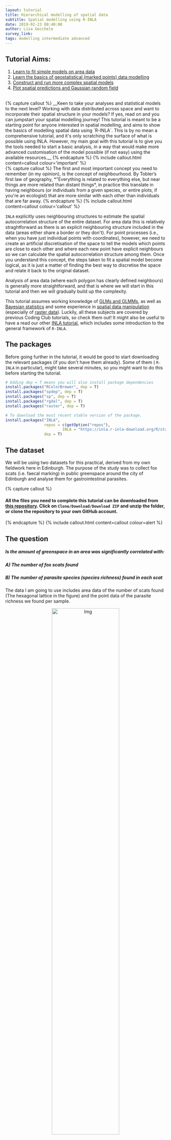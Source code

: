 ```yaml
---
layout: tutorial
title: Hierarchical modelling of spatial data
subtitle: Spatial modelling using R-INLA
date: 2019-02-23 08:40:00
author: Lisa Gecchele
survey_link: 
tags: modelling intermediate advanced
---
```


## Tutorial Aims:

1. [Learn to fit simple models on area data](#lattice)
2. [Learn the basics of geostatistical (marked points) data modelling](#point)
3. [Construct and run more complex spatial models](#increasecomplexity)
4. [Plot spatial predictions and Gaussian random field](#modelpredictions)

<br>
{% capture callout %}
__Keen to take your analyses and statistical models to the next level? Working with data distributed across space and want to incorporate their spatial structure in your models? If yes, read on and you can jumpstart your spatial modelling journey! This tutorial is meant to be a starting point for anyone interested in spatial modelling, and aims to show the basics of modelling spatial data using `R-INLA`. 
This is by no mean a comprehensive tutorial, and it's only scratching the surface of what is possible using INLA. However, my main goal with this tutorial is to give you the tools needed to start a basic analysis, in a way that would make more advanced customisation of the model possible (if not easy) using the available resources.__
{% endcapture %}
{% include callout.html content=callout colour='important' %}
<br>
{% capture callout %}
The first and most important concept you need to remember (in my opinion), is the concept of neighbourhood. By Tobler’s first law of geography, *"Everything is related to everything else, but near things are more related than distant things*, in practice this translate in having neighbours (or individuals from a given species, or entire plots, if you're an ecologist) that are more similar with each other than individuals that are far away.
{% endcapture %}
{% include callout.html content=callout colour='callout' %}


`INLA` explicitly uses neighbouring structures to estimate the spatial autocorrelation structure of the entire dataset. For area data this is relatively straghtforward as there is an explicit neighbouring structure included in the data (areas either share a border or they don't). For point processes (i.e., when you have just individual points with coordinates), however, we need to create an artificial discretisation of the space to tell the models which points are close to each other and where each new point have explicit neighbours so we can calculate the spatial autocorrelation structure among them. Once you understand this concept, the steps taken to fit a spatial model become logical, as it is just a matter of finding the best way to discretise the space and relate it back to the original dataset.

Analysis of area data (where each polygon has clearly defined neighbours) is generally more straightforward, and that is where we will start in this tutorial and then we will gradually build up the complexity.

This tutorial assumes working knowledge of <a href="https://ourcodingclub.github.io/tutorials/mixed-models/" target="_blank">GLMs and GLMMs</a>, as well as <a href="https://ourcodingclub.github.io/tutorials/mcmcglmm/" target="_blank">Bayesian statistics</a> and some experience in <a href="https://ourcodingclub.github.io/tutorials/maps/" target="_blank">spatial data manipulation</a> (especially of  <a href="https://ourcodingclub.github.io/tutorials/spatial/" target="_blank">raster data</a>). Luckily, all these subjects are covered by previous Coding Club tutorials, so check them out! It might also be useful to have a read our other <a href="https://ourcodingclub.github.io/tutorials/inla/" target="_blank">INLA tutorial</a>, which includes some introduction to the general framework of `R-INLA`.

## The packages

Before going further in the tutorial, it would be good to start downloading the relevant packages (if you don't have them already). Some of them ( `R-INLA` in particular), might take several minutes, so you might want to do this before starting the tutorial.

```R
# Adding dep = T means you will also install package dependencies
install.packages("RColorBrewer", dep = T)
install.packages("spdep", dep = T)
install.packages("sp", dep = T)
install.packages("rgdal", dep = T)
install.packages("raster", dep = T)

# To download the most recent stable version of the package.
install.packages("INLA", 
                 repos = c(getOption("repos"), 
                         INLA = "https://inla.r-inla-download.org/R/stable"), 
                 dep = T)
```

## The dataset

We will be using two datasets for this practical, derived from my own fieldwork here in Edinburgh. The purpose of the study was to collect fox scats (i.e. faecal marking) in public greenspace around the city of Edinburgh and analyse them for gastrointestinal parasites. 

{% capture callout %}
#### All the files you need to complete this tutorial can be downloaded from [this repository](https://github.com/ourcodingclub/spatial-inla). __Click on `Clone/Download/Download ZIP` and unzip the folder, or clone the repository to your own GitHub account.__
{% endcapture %}
{% include callout.html content=callout colour=alert %}

## The question

##### Is the amount of greenspace in an area was significantly correlated with:
##### A) The number of fox scats found
##### B) The number of parasite species (species richness) found in each scat

The data I am going to use includes area data of the number of scats found (The hexagonal lattice in the figure) and the point data of the parasite richness we found per sample.

<center> <img src="{{ site.baseurl }}/assets/img/tutorials/spatial-inla/FIG01_Dataset.jpg" alt="Img" style="width: 65%; height:auto;"/></center>
<center>Dataset overview</center>

<a name="lattice"></a>
## Learn to fit simple models on area data

{% capture callout %}
This kind of data is normally found in epidemiological, ecological or social sciences studies. In brief, it reports a value (often it's the number of cases of a disease) per area, which could be an administrative district, such as a post-code area, council area, region and so on. The main characteristic of area data is that there are explicit neighbours for each or the areas, which makes computing the autocorrelation structure much easier.
A special subset of area data is lattice data, which reports area data from a regular grid of cells (like the one we have here). This is genrally preferable as the space is split in more comparable areas and the space discretisation is more even. However, this is rarely the case, as lattice data is generally constructed specifically from points (in which case it would be best to use the points directly), while real area data generally is derived from surveys done at administrative district levels, which are not regular by nature.  
{% endcapture %}
{% include callout.html content=callout colour='callout' %}

__The aim of this section is to carry out a spatial analysis on area data. Here, we are going to test the hypothesis that a higher greenspace ratio (a higher percentage of green areas) is associated with a higher number of scats found. We are going to use a dataset I have modified for the purpose of this tutorial. The data refer to the number of fox scats found in the city of Edinburgh during a 6 months survey of every public green area in the city.__

To do so, I have constructed a lattice that covers the study area, and for each zone recorded the number of scats found, along with the greenspace ratio, calculated using the <a href="https://digimap.edina.ac.uk/webhelp/os/data_information/os_products/scotlands_greenspace_map.htm" target="_blank">Greenspace Dataset</a> from Edina Digimap.

```R
# Load the lattice shapefile and the fox scat data
require(sp)  # package to work with spatial data
require(rgdal)  # package to work with spatial data

# Fox lattice is a spatial object containing the polygons constructed on the basis of the data
# (normally you would use administrative district)
Fox_Lattice <- readOGR("Fox_Lattice/Fox_Lattice.shp")

require(RColorBrewer)
# Create a colour palette to use in graphs
my.palette <- brewer.pal(n = 9, name = "YlOrRd")

# Visualise the number of scats across space
spplot(obj = Fox_Lattice, zcol = "Scat_No",
       col.regions = my.palette, cuts = 8)
```

<center> <img src="{{ site.baseurl }}/assets/img/tutorials/spatial-inla/FIG02_Scat_No.jpeg" alt="Img" style="width: 65%; height:auto;"/></center>
<center>Number of fox scats across space</center>

As mentioned previously, `INLA` needs to know which areas are neighbouring, so it can compute the spatial autocorrelation structure, we do that by computing the adjacency matrix.

``` R
# We can extract the data frame attached to the shape (file extensioon shp) object 
Lattice_Data <- Fox_Lattice@data
str(Lattice_Data)

require(spdep)  # a package that can tabulate contiguity in spatial objects, i.e., the state of bordering or being in contact with something
require(INLA)  # for our models!

# Specify the adjacency matrix
Lattice_Temp <- poly2nb(Fox_Lattice)  # construct the neighbour list
nb2INLA("Lattice.graph", Lattice_Temp) # create the adjacency matrix in INLA format
Lattice.adj <- paste(getwd(),"/Lattice.graph",sep="") # name the object

inla.setOption(scale.model.default = F)
H <- inla.read.graph(filename = "Lattice.graph")  # and save it as a graph

# Plot adjacency matrix 
image(inla.graph2matrix(H), xlab = "", ylab = "")
```

This matrix shows the neighbouring for each cell. You have the cell numerical ID (`ZONE_CODE`) on both axis and you can find which cells they are neighbouring with (plus the diagonal which means that the cells neighbour with themselves). For example you can trace with your eyes cell number 50 and see its neighbours (cells 49 and 51). Each line will have up to 6 neighbours (hexagons have 6 edges), corresponding to the number of neighbours of the lattice cell. Note that in this case the cells were already sorted in alphabetical order so they are only adjacent to ones with a similar name, so you have a clump of adjacent cells around the diagonal line. When using administrative districts this matrix will likely be messier.

<center> <img src="{{ site.baseurl }}/assets/img/tutorials/spatial-inla/FIG02b_Adjacency Matrix.jpeg" alt="Img" style="width: 65%; height:auto;"/></center>
<center>Adjacency matrix</center>

We also need to specify the model formula. This model will test whether there is a linear effect of greenspace ratio (`GS_ratio`) on the number of fox scats found in each area across Edinburgh. We will do the model formula first, which doesn't actually run our model, and we will do the running part in the next step.

``` R
formula <- Scat_No ~ 1 + GS_Ratio + # fixed effect
  f(ZONE_CODE, model = "bym",       # spatial effect: ZONE_CODE is a numeric identifier for each area in the lattice  (does not work with factors)
    graph = Lattice.adj)            # this specifies the neighbouring of the lattice areas
```

{% capture callout %}
_NOTE:_ The spatial effect is modelled using the BYM (Besag, York and Mollie's model) is the model type usually used to fit area data. CAR (conditional auto-regressive) and besag models are other options, but here we will focus on BYM since that is appropriate way to model the spatial effect when working with area data. Now we are ready to run our model!
{% endcapture %}
{% include callout.html content=callout colour='callout' %}

```r
# Finally, we can run the model using the inla() function
Mod_Lattice <- inla(formula,     
                    family = "poisson",  # since we are working with count data
                    data = Lattice_Data,
                    control.compute = list(cpo = T, dic = T, waic = T))  
# CPO, DIC and WAIC metric values can all be computed by specifying that in the control.compute option
# These values can then be used for model selection purposes if you wanted to do that

# Check out the model summary
summary(Mod_Lattice)
```

We've now ran our first `INLA` model, nice one!

__In the output you can find some general information about the model: the time it took to run, a summary of the fixed effects, and model selection criteria (if you have specified them in the model), as well as the precision for any random effects (in this case just our spatial component `ZONE_CODE`). It is important to remember that `INLA` works with precision (tau = 1/Variance), so higher values of precision would correspond to lower values of variance.__

We can see that `GS_Ratio` has a positive effect on the number of scats found (the 0.025q and 0.075 quantiles do not cross zero so this is a "significant" positive effect), and that the iid (random factorial effect) of `ZONE_CODE` id has a much lower precision than the spatial effect, which means that using `ZONE_CODE` as a standard factorial random effect would probably suffice in this case. 

### Setting priors

__We can also set priors for the hyperparameters (the parameters of the prior distribution) by specifying them in the formula. `INLA` works with precision (tau = 1/Variance) so a very low precision corresponds to a very high variance by default. Keep in mind that the priors need to be specified for the linear predictor of the model (so they need to be transformed according to the data distribution) in this case they follow a log gamma distribution (since it's a Poisson model).__

```R
formula_p <- Scat_No ~ 1 + GS_Ratio + 
  f( ZONE_CODE, model = "bym", 
     graph = Lattice.adj, 
     scale.model = TRUE,
     hyper = list(
       prec.unstruct = list(prior = "loggamma", param = c(1,0.001)),   # precision for the unstructured effect (residual noise)
       prec.spatial =  list(prior = "loggamma", param = c(1,0.001))    # precision for the spatial structured effect
       )
     )

Mod_Lattice_p <- inla(formula_p,
                    family = "poisson",
                    data = Lattice_Data,
                    control.compute = list(cpo = T)
                  )
                                    
summary(Mod_Lattice_p)

# We can extract the summary of the fixed effects (in this case only GS)
round(Mod_Lattice$summary.fixed, 3)
```

The posterior mean for the random (spatial) effect can also be computed and plotted overlayed to the lattice. To do so, we need to extract the posterior mean of the spatial effect for each of the cells in the lattice (using the `emarginal()` function) and then add it to the original shapefile so we can map it.

This represents the distribution in space of the response variable, once you accounted for the covariates included in the model. Think of it as the "real distribution" of the response variable in space, according to the model (obviously this is only as good as the model we have and will suffer if the estimation are poor, we have missing data or we failed to include an important covariate in our model).

First we select the marginal posterior distributions of the spatial random effect for each area using the `Nareas` index:

```R
# Calculating the number of areas
Nareas <- length(Lattice_Data[,1])
marg.zones <- Mod_Lattice$marginals.random$ZONE_CODE[1:Nareas]
```

Then we use `lapply()` to calculate the value of the posterior mean of the spatial random effect (zeta) from the marginal distributions for each #area (we exponentiate the distibutions to convert them into real numbers, as the output of the model is expressed in the linear predictor scale of the model which was a log scale).

```R
zeta <- lapply(marg.zones,function(x) inla.emarginal(exp,x))  

zeta.cutoff <- c(0, 1, 2, 5, 9, 15, 20, 35, 80, 800)   # we make a categorisation to make visualisation easier
cat.zeta <- cut(unlist(zeta),
                breaks = zeta.cutoff,
                include.lowest = TRUE)

# Create a dataframe with all the information needed for the map
maps.cat.zeta <- data.frame(ZONE_CODE = Lattice_Data$ZONE_CODE, 
                            cat.zeta = cat.zeta)

# Create a new polygon from Fox_Lattice and add the value of the posterior mean
Fox_Lattice_post <- Fox_Lattice
data.fox.post <- attr(Fox_Lattice_post, "data")
attr(Fox_Lattice_post, "data") <- merge(data.fox.post, 
                                       maps.cat.zeta, 
                                       by = "ZONE_CODE")
```

Now we are ready to make a colour palette and make our map!

```r
my.palette.post <- rev(brewer.pal(n = 9, name = "YlGnBu"))
spplot(obj = Fox_Lattice_post, zcol = "cat.zeta",
       col.regions = my.palette.post)
```

<center> <img src="{{ site.baseurl }}/assets/img/tutorials/spatial-inla/FIG03_PostMean.jpeg" alt="Img" style="width: 65%; height:auto;"/></center>
<center>Posterior means mapped across space showing the number of fox scats as per our model.</center>

Similarly, we can plot the uncertainty associated with the posterior mean. As with any modelling, important to think not just about the mean, but how confident we are in that mean.

```R
a <- 0
prob.csi <- lapply(csi, function(x) {1 - inla.pmarginal(a, x)})

prob.csi.cutoff <- c(0, 0.1, 0.3, 0.4, 0.5, 0.6, 0.7, 0.8, 0.9, 1)
cat.prob.csi <- cut(unlist(prob.csi),
                    breaks = prob.csi.cutoff, 
                    include.lowest = T)

# Create a new polygon from Fox_Lattice and add the value of the posterior sd
maps.cat.prob.csi <- data.frame(ZONE_CODE = Lattice_Data$ZONE_CODE, 
                                cat.prob.csi = cat.prob.csi)

Fox_Lattice_var <- Fox_Lattice
data.fox.var <- attr(Fox_Lattice_var, "data")
attr(Fox_Lattice_var, "data") <- merge(data.fox.var, 
                                       maps.cat.prob.csi, 
                                       by = "ZONE_CODE")

my.palette.var <- brewer.pal(n = 9, name = "BuPu")
spplot(obj = Fox_Lattice_var, zcol = "cat.prob.csi",
       col.regions = my.palette.var, add = T)
```

<center> <img src="{{ site.baseurl }}/assets/img/tutorials/spatial-inla/FIG04_PostVar.jpeg" alt="Img" style="width: 65%; height:auto;"/></center>
<center>Uncertainty in the posterior means mapped across space as per our model.</center>
<br>
{% capture callout %}
Note that the posterior mean is highest where we have the higher level of uncertainty. We have some area where the response variable reaches really high numbers, this is due to missing GS data in this areas (GS=0), so the model compensates for it; however, these are the areas where we also have the highest uncertainty, because the model is unable to produce accurate estimates.
{% endcapture %}
{% include callout.html content=callout colour='important' %}

<a name="point"></a>

## Learn the basics of geostatistical (marked points) data modelling

{% capture callout %}
For this analysis, we will be using geostatistical data, also known as marked points. This is one of the most common type of spatial data. It includes points (with associated coordinates), which have a value attached, which is generally the measurement of the response variable we are interested here. The idea is that these points are the realisation of a smooth spatial process that happens everywhere in space, and the points are just samples of this process (we will never be able to sample the entire process as there are infinite points in the continuous space).

__A classic example would be soil Ph: this is a property of the soil and it exists everywhere, but we will only measure it at some locations. By linking the values we have collected with other measurements we could find out that soil Ph is dependent on precipitation level, or vegetation type, and (with enough information) we could be able to reconstruct the underlying spatial process.__

We are generally interested in understanding the underlying process (which variable influences it? how does it change in space and time?) and to recreate it (by producing model predictions).
{% endcapture %}
{% include callout.html content=callout colour='callout' %}

In this example, we are going to be using the same points I used to generate the dataset for the spatial data (the Edinburgh fox scats), but we will be looking at the number of parasites species (`Spp_Rich`) found in each scat. The dataset also contains a number of variables associated with each sample: 

- JanDate (the date when the sample was collected)
- Site (which park was it collected from), 
- Greenspace variability (`GS_Var`) which is a categorical variable measuring the number of different greenspace types (Low, Med, High)

__In this case we are going to model the species richness of gastrointestinal parasites as a function of greenspace ratio, while taking into account both the spatial effect and the other covariates mentioned just above.__

```R
Point_Data <- read.csv("Point_Data.csv")
str(Point_Data )
```

When transforming the point dataset into a spatial object, we need to specify a Coordinate Reference System (CRS). The coordinates for this dataset are expressed in Easting / Northing and it's projected using the British National Grid (BNG). This is important in case you are using multiple shapefiles which might not be in the same coordinate system, and they will have to be projected accordingly.

{% capture callout %}
_NOTE:_ The choice of CRS should be done on the basis of the extent of the study area. 
- __Small areas__ - For small areas (such as this), Easting-Northing coordinate systems are best. They effectively express the coordinates on a flat surface (which does not take into account the globe curvature and consequent modification of the projection shape). 
- __Medium-sized studies__ - We should use Latitude-Longitude for medium-sized studies (country level/ multi country levels), as this will take into account a more realistic shape of the map. 
- __Continental and global-scale studies__ - Finally, for studies conducted at continental and global scale, we should use radians and fit the mesh taking into account the curvature of the globe.
{% endcapture %}
{% include callout.html content=callout colour='important' %}

__The type of coordinates is important as several steps in the code are unit-specific and should be modified accordingly. I will point them out as they come up. To illustrate this concept, I will plot the points against the shapefile of Scotland, derived from <a href="https://gadm.org/index.html" target="_blank">GADM website</a> (an excellent source for administrative district shapefiles), which is mapped using Lat-Long.__

```R
require (rgdal)

# First, we need the coordinates of the points
Loc <- cbind(Point_Data$Easting, Point_Data$Northing)
# Then we can transform our dataset in a spatial object (a spatial point dataframe)
Fox_Point <- SpatialPointsDataFrame(coords = Loc, data = Point_Data, match.ID = T,
                                    proj4string = CRS("+proj=tmerc +lat_0=49 +lon_0=-2 +k=0.9996012717 +x_0=400000 +y_0=-100000 
                                                           +datum=OSGB36 +units=m +no_defs +ellps=airy +towgs84=446.448,
                                                           -125.157,542.060,0.1502,0.2470,0.8421,-20.4894"))

par(mfrow = c(1,1), mar = c(1,1,1,1))
plot(Fox_Point, col = 2, pch = 16, cex = 0.5)

# Load the UK shapefile and subset the Scotland polygon
UK_Shape <- readOGR(dsn = "United Kingdom", layer = "gadm34_GBR_1")
Scot_Shape <- UK_Shape[UK_Shape$NAME_1 == "Scotland",]

# Using the proj4string() function we can check the projection of the shapefile
proj4string(Scot_Shape)
# You should see "+proj=longlat +datum=WGS84 +no_defs +ellps=WGS84 +towgs84=0,0,0"
```

This is the standard latitude/longitude coordinate system, which is projected in a geodesic system (taking into account the curvature of the globe). Most shapefiles (especially at country level) will use this coordinate system. This <a href="https://www.nceas.ucsb.edu/~frazier/RSpatialGuides/OverviewCoordinateReferenceSystems.pdf" target="_blank">Cheatsheet </a> provides more context and explains how to specify the right coordinate system using R notation.

Trying to plot both our points and our shapefile in the same map will not work as they cannot be plotted in their coordinates are expressed in different systems.

```R
plot(Fox_Point, col = 2, pch = 16, cex = 0.5)
plot(Scot_Shape, add = T)
```

<center> <img src="{{ site.baseurl }}/assets/img/tutorials/spatial-inla/FIG05_Point_wrongCRS.jpeg" alt="Img" style="width: 65%; height:auto;"/></center>
<center>Mixing up different coordinate systems results in a wrong graph!</center>

However, if we change the transform the CRS of `Scot_Shape` using the `spTransform()` function, we can correctly map correctly the fox scats and the Scotland shapefile together.
```R
foxcrs <- CRS("+proj=tmerc +lat_0=49 +lon_0=-2 +k=0.9996012717 +x_0=400000 +y_0=-100000 
                                                           +datum=OSGB36 +units=m +no_defs +ellps=airy +towgs84=446.448,
                                                           -125.157,542.060,0.1502,0.2470,0.8421,-20.4894")

Scot_Shape_BNG <- spTransform(Scot_Shape, foxcrs)

plot(Fox_Point, col = 2, pch = 16, cex = 0.5)
plot(Scot_Shape_BNG, add = T)
```

<center> <img src="{{ site.baseurl }}/assets/img/tutorials/spatial-inla/FIG06_Point_rightCRS.jpeg" alt="Img" style="width: 65%; height:auto;"/></center>
<center>And now all is fine!</center>

__Now that the data is properly loaded, we can start putting together all the components required by a geostatistical `INLA` model. We'll start fitting just a simple base model with only an intercept and spatial effect in it and build up complexity from there.__

{% capture callout %}
### The absolutely essential component of a model are: 

- The mesh
- The projector matrix
- The correlation structure specifier (spde) 
- The formula
{% endcapture %}
{% include callout.html content=callout colour='important' %}

### The Mesh
__Unlike the area data, point data do not have explicit neighbours and thus we would have to calculate the autocorrelation structure between each possible point existing in space, which is obviously imposssible. For this reason, the first step is to discretise the space to create a mesh that would create artificial (but useful) set of neighbours so we could calculate the autocorrelation between points. `INLA` uses a triangle mesh, because is much more flexible and can be adapted to irregular spaces. There are several options that can be used to adjust the mesh.__

I will not spend a lot of time explaining the mesh as there are a number of excellent tutorials that do a much better job than I could (check out <a href="https://haakonbakka.bitbucket.io/btopic126.html" target="_blank">this one</a> for example), and I find defining the mesh is the easiest part of this `INLA` modelling process!

```R
# Now we can construct the mesh around our points
Mesh1 <- inla.mesh.2d(Loc, 
                      max.edge = c(500))       # this part specify the maximum lenght of the triangle edge. 
                                               # THIS NEEDS TO BE SPECIFIED IN COORDINATE UNITS (in this case this would be in metres)
Mesh2 <- inla.mesh.2d(Loc, 
                      max.edge = c(900, 2000)) # We can also specify an outer layer with a lower triangle density where there are no points to avoid edge effect

Mesh3 <- inla.mesh.2d(Loc, 
                      max.edge = c(900, 2000), 
                      cutoff = 200)            # The cutoff is the distance at which two points will be considered as one. Useful for dataset with a lot of points clamped together

Mesh4 <- inla.mesh.2d(Loc, 
                      max.edge = c(900, 2000), 
                      cutoff = 200, 
                      offset = c(1000, 1000))    # The offset control the extension of the two layer (high and low triangle density)
```

__Ideally, we aim to have a regular mesh with an inner layer of triangles, without clumping and with a smooth, lower density of triangles on the outer layer.__

```r
par(mfrow = c(2,2), mar = c(1,1,1,1))
plot(Mesh1,asp = 1, main = "")
points(Loc, col = 2, pch = 16, cex = 0.1)

plot(Mesh2,asp = 1, main = "")
points(Loc, col = 2, pch = 16, cex = 0.1)

plot(Mesh3,asp = 1, main = "")
points(Loc, col = 2, pch = 16, cex = 0.1)

plot(Mesh4,asp = 1, main = "")
points(Loc, col = 2, pch = 16, cex = 0.1)
```

<center> <img src="{{ site.baseurl }}/assets/img/tutorials/spatial-inla/FIG07_Meshes.jpeg" alt="Img" style="width: 65%; height:auto;"/></center>
<center>Here is the progression of our meshes!</center>

__The third Mesh seems the most regular and appropriate for this dataset.__

```R
par(mfrow = c(1,1), mar = c(1,1,1,1))
plot(Mesh3,asp = 1, main = "")
points(Fox_Point, col = 2, pch = 16, cex = 1)
plot(Scot_Shape_BNG, add=T)
```

<center> <img src="{{ site.baseurl }}/assets/img/tutorials/spatial-inla/FIG08_Right_Mesh.jpeg" alt="Img" style="width: 65%; height:auto;"/></center>
<center>Here is the best mesh to use.</center>

{% capture callout %}
_NOTE:_ You can see that the mesh extends past the coastline into the sea. Since we are trying to evaluate the effect of greenspace ratio on the parasite species of foxes, it makes no sense to include area that are part of the sea in the mesh. There are two possible solutions: the first is to run the model using this mesh and then simply ignore the results the model provides for the sea area. The second is to modify the mesh to reflect the coastline.

Keep in mind that you can either use shapefiles or create nonconvex hulls around the data and use those shapes to create bespoke meshes. Check out the <a href="https://onlinelibrary.wiley.com/doi/10.1111/jtsa.12201" target="_blank">Blangiardo & Cameletti book(chapter 6)</a> for more exhaustive examples.

{% endcapture %}
{% include callout.html content=callout colour='important' %}

### Projector matrix

__Now that we have constructed our mesh, we need to relate the data points to the mesh vertices.__

As mentioned before, geostatistical data do not have explicit neighbours, so we need to artificially discretise the space using the mesh. The projector matrix projects the points onto the mesh where each vertex has explicitly specified neighbours. If the data point falls on the vertex (a vertex is each angular point of a polygon, here a triangle), then it will be directly related to the adjacent vertices (and the points that fall on them). However, if the datapoints falls within a mesh triangle, its weight will be split between the tree vertices according to the proximity and the points will have "pseudo-neighbours" from all the  mesh vertices defining the triangles.

```R
A_point <- inla.spde.make.A(Mesh3, loc = Loc)
dim (A_point)
# [1] 223 1029    # Number of points  # Number of nodes int he mesh
```

### SPDE

__The SPDE (standing for Stochastic Partial Differential Equation) is the solution for the Matern correlation structure. In practice this part integrates the weight of each datapoint in the mesh and computes the solution to the SPDE which calculates the autocorrelation structure between each point and its neighbours.__

```R
spde1 <- inla.spde2.matern(Mesh3, 
                            alpha = 2) # alpha is 2 by default, for most models this can be left as it is (needs to be adjusted for 3D meshes)
```

### Fitting a basic spatial model

__We will first fit a model only including an intercept and the spatial effect to show how to code this. This model is simply testing the effect of the spatial autocorrelation on the parasite species richness, without including any other covariate.__

One thing to keep in mind is that `INLA` syntax codes nonlinear effects using the format `f(Covariate Name, model = Effect Type)`. In the case of the spatial effect, the model name is the name you assigned to the SPDE (spde1 in this case). Stay tuned for other type of nonlinear effects coming up later in the tutorial!

```R
#First, we specify the formula
formula_p1 <- y ~ -1 + intercept +
  f(spatial.field1, model = spde1)       # this specifies the spatial random effect. The name (spatial.field1) is of your choosing but needs to be the same you will include in the model 
```

__We have our formula and we're ready to run the model!__

```r
# Now we can fit the proper model using the inla() function 
Mod_Point1 <- inla(formula_p1,
                data = list( y = Point_Data$Spp_Rich,         # response variable
                            intercept = rep(1,spde1$n.spde),   # intectept (manually specified)
                            spatial.field1 = 1:spde1$n.spde),  # the spatial random effect (specified with the matern autocorrelation structure from spde1)   
                control.predictor = list( A = A_point, 
                                          compute = T),       # this tells the model to compute the posterior marginals for the linear predictor
                control.compute = list(cpo = T))
```

__Now that the model has ran, we can explore the results for the fixed and random effects.__

```r
# We can access the summary of fixed (just intercept here) and random effects by using 
round(Mod_Point1$summary.fixed,3)
round(Mod_Point1$summary.hyperpar[1,],3)
```

__We can also compute the random term variance by using the `emarginal()` function (remember that INLA works with precisions so we cannot directly extract the variance).__

{% capture callout %}
_NOTE:_ `INLA` offers a number of functions to manipulate posterior marginals. We are only going to use the `emarginal()` (which computes the expectations of a function and is used to transform precision to variance) for this tutorial, but it is worth knowing that there is a full roster of function for marginal manipulation, such as sampling from the marginals, transforming them or computing summary statistics.
{% endcapture %}
{% include callout.html content=callout colour='callout' %}

<center> <img src="{{ site.baseurl }}/assets/img/tutorials/spatial-inla/TAB_01_PostMarg functions.jpg" alt="Img" style="width: 65%; height:auto;"/></center>
<center>(Krainski et al 2018, Chapter 1)</center>

__Back to extracting our random term variance now.__

```R
inla.emarginal(function(x) 1/x, Mod_Point1$marginals.hyper[[1]])

# In order to extract the relevant information on the spatial field we will need to use the inla.spde2.result() function
Mod_p1.field <- inla.spde2.result(inla = Mod_Point1, 
                                 name = "spatial.field1", spde = spde, 
                                 do.transf = T)     # This will transform the results back from the internal model scale 

names(Mod_p1.field) # check the component of Mod_p1.field
```

<big>The two most important things we can extract here are the range parameter (kappa), the nominal variance (sigma) and the range (r, radius where autocorrelation falls below 0.1)). These are important parameters of the spatial autocorrelation: the higher the Kappa, the smoother the spatial autocorrelation structure (and the highest the range). Shorter range indicates a sharp increase of autocorrelation between closely located points and a stronger autocorrelation effect.</big>

```R
inla.emarginal(function(x) x, Mod_p1.field$marginals.kappa[[1]])             #posterior mean for kappa
inla.hpdmarginal(0.95, Mod_p1.field$marginals.kappa[[1]])                    # credible intervarls for Kappa

inla.emarginal(function(x) x, Mod_p1.field$marginals.variance.nominal[[1]])  #posterior mean for variance
inla.hpdmarginal(0.95, Mod_p1.field$marginals.variance.nominal[[1]])         # CI for variance

inla.emarginal(function(x) x, Mod_p1.field$marginals.range.nominal[[1]])     #posterior mean for r (in coordinates units)
inla.hpdmarginal(0.95, Mod_p1.field$marginals.range.nominal[[1]])            # CI for r
```

<a name="increasingcomplexity"></a>
## Construct and run more complex spatial models

Normally we are interested in fitting models that include covariates (and we are interested in how these covariates influence the response variable while taking into account spatial autocorrelation. In this case, we need to add another step in the model construction.
We will retain the same mesh we used before (`Mesh3`), and the projector matrix (`A_point`), and we will continue from there.
I am going to mention in passing a variety of custumisations to the model (such as spatio-temporal modelling). While I think it's beyond the scope of this practical for me to go into details for the many possible customisations, you can find a lot of useful examples (and code) in <a href="https://www.taylorfrancis.com/books/9780429031892" target="_blank">the recent book "Advanced Spatial Modeling with Stochastic Partial Differential Equations Using R and INLA"</a>, which also includes really useful tables of customisation options for the `inla()` function.

{% capture callout %}
#### We are now going to expand our model to include all the available components: 

- The mesh
- The projector matrix
- The correlation structure specifier (SPDE), including __PC priors__ on the spatial structure
- __The spatial index__
- __The stack__
- The formula
{% endcapture %}
{% include callout.html content=callout colour='important' %}

### Specify PC priors

__We can provide priors to the spatial term. A special kind of priors (penalised complexity or pc priors) can be imposed on the `SPDE`. These priors are widely used as they (as the name suggests) penalise the complexity of the model. In practice they shrink the spatial model towards the base model (one without a spatial term). To do so we apply weakly informative priors that penalise small ranges and large variances.__ 
Check out the <a href="https://www.tandfonline.com/doi/full/10.1080/01621459.2017.1415907" target="_blank">Fulgstag et al (2018)</a> paper for a more detailed theoretical explanation of how PC priors work.

```R
spde.pc   <- inla.spde2.pcmatern(Mesh3,                      # inla.spde2.pcmatern() instead of inla.spde2.matern()"
                                 prior.range = c(500,0.01),  # the probability that the range is less than 300 (unit) is 0.01. The range here should be rather large (compare to the dataset extension)
                                 prior.sigma = c(1, 0.01))   # the probability that variance (on the log scale) is more that 1 is 0.01 
```

### Spatial index

__One useful step includes constructing a spatial index. This will provide all the required elements to the SPDE model. This is not strictly necessary, unless you want to create multiple spatial fields (e.g. year-specific spatial fields). The number of replicates will produce `iid` independent, identically distributed replicates (the variance will be equally distributed between the levels, which is equivalent to a GLM standard factorial effect), while the number of groups will produce dependent replicates (each level of the group will depend from the previous/following one).__

Shown beneath are the default settings for the index (no replicates or groups are specified):

```R
s.index <- inla.spde.make.index(name = "spatial.field2",
                                n.spde = spde.pc$n.spde,
                                n.group = 1,
                                n.repl = 1)
```

### The Stack

__The stack has become infamous for being particularly fiddly to handle, but in short, it provides all the elements that are going to be used in the model. It includes the data, the covariates (including linear and non-linear ones), and the index for each of them. One thing that is useful to remeber is that the stack does NOT automatically include an intercept, so this will need to be specified explicitly.__

```R
# We need to limit the number of levels that greeen space (GS_Ratio) has. This way, GS can only have 100 levels between 0 and 100
Point_Data$GS_Ratio2 <- round(Point_Data$GS_Ratio*100)

StackEst <- inla.stack(data = list(y = Point_Data$Spp_Rich),               # First off, the response variable

                        A = list(A_point, 1),                              # Then the projector matrix (for the spatial effect) and a linear vector (1) for the other effects
                        
                        effects = list(c(s.index, list(Intercept = 1)),    # The effects are organised in a list of lists. spatial effect and intercept first

                                       list(GS_Var = Point_Data$GS_Var,    # Then all the other effects. We will specify the type of effect using the formula
                                            GS_Ratio = Point_Data$GS_Ratio2,
                                            JanDate = Point_Data$JanDate,
                                            SiteID = Point_Data$Site)),
                        
                        tag="Est")                                          # The tag specify the name of this stack
```

### Fitting the model

__In the formula, we specify what kind of effect each covariate should have. Linear variables are specified in a standard GLM way, while random effects and non-linear effects need to be specified using the `f(Cov Name, model = Effect Type)` format, similarly to what we have seen so far for the spatial effect terms.__

```R
formula_p2 <- y ~ - 1 + Intercept + GS_Var +  #linear covariates
  f(spatial.field2, model = spde.pc) +        # the spatial effect is specified using the spde tag (which is why we don't use the "" for it)
  f(GS_Ratio, model = "rw2") +                # non-linear effects such as random walk and autoregressive effects (rw1/rw2/ar1) can be add like this
  f(JanDate,model = "rw1") +                  # rw1 allows for less smooth transitions between nodes (useful for temporal data)
  f(SiteID,model = "iid")                     # Categorical random effects can be added as independent identically distributed effects ("iid")
  
```

Finally, we're ready to run the model. This include the stack (which data are to be included), the formula (how are the covariates modelled), and the details about the model (such as computing model selection tools or make predictions). __This model tests the effect of the `GS_ratio` (the greenspace ratio) and GS variability on the parasite species richness, while accounting for spatial autocorrelation, temporal autocorrelation and the site where the sample was found (to account for repeat sampling).__

```R
Mod_Point2 <- inla(formula_p2,
               data = inla.stack.data(StackEst, spde=spde.pc),
               family = "poisson",
               control.compute = list(cpo = TRUE),
               control.predictor = list(A = inla.stack.A(StackEst), 
                                        compute = T))

# This time we will have more effects to examine in the fixed and random effect summaries
round(Mod_Point2$summary.fixed,3)
round(Mod_Point2$summary.hyperpar,3)

# We can extract the posterior mean of the variance for the other random effects
inla.emarginal(function(x) 1/x, Mod_Point2$marginals.hyperpar$`Precision for SiteID`)
inla.emarginal(function(x) 1/x, Mod_Point2$marginals.hyperpar$`Precision for JanDate`)
inla.emarginal(function(x) 1/x, Mod_Point2$marginals.hyperpar$`Precision for GS`)
```

Now we can make some plots to visualise the effects of some of our variables of interest.

```r
# And plot the non-linear effects (GS ratio and Jandate (when the data were collected)), to see if they have a distinct effect 
par(mfrow = c(1,1), mar = c(4,3,1,1))
plot(Mod_Point2$summary.random$GS_Ratio[,1:2], 
     type = "l", 
     lwd = 2, 
     xlab = "GS_Ratio",
     ylab = "",
     cex.axis = 2,
     cex.lab = 2)
for(i in c(4,6)) 
  lines(Mod_Point2$summary.random$GS_Ratio[,c(1,i)], lty = 2)
abline(h = 0, lty = 3)
```

The amount of greenspace (`GS Ratio`) is clearly positively correlated with species richness, but the effect is fairly linear, so we might want to consider fitting it as a linear effect in the next model (we won't loose much information by doing so).

```r
plot(Mod_Point2$summary.random$JanDate[,1:2], 
     type = "l", 
     lwd = 2, 
     xlab = "Jandate",
     ylab = "",          
     cex.axis = 2,
     cex.lab = 2)
for(i in c(4,6)) 
  lines(Mod_Point2$summary.random$JanDate[,c(1,i)], lty = 2)
abline(h = 0, lty = 3)
```

<center> <img src="{{ site.baseurl }}/assets/img/tutorials/spatial-inla/FIG_9_10.png" alt="Img" style="width: 90%; height:auto;"/></center>
<center>Visualising the effects as per our model results.</center>

__Now we can extract some further information about the spatial field.__

```R
# Extract the information on the spatial field 
Mod_p2.field <- inla.spde2.result(inla = Mod_Point2, 
                                  name = "spatial.field2", 
                                  spde = spde.pc, 
                                  do.transf = T)

inla.emarginal(function(x) x, Mod_p2.field$marginals.kappa[[1]])
inla.hpdmarginal(0.95, Mod_p2.field$marginals.kappa[[1]])    

inla.emarginal(function(x) x, Mod_p2.field$marginals.variance.nominal[[1]]) 
inla.hpdmarginal(0.95, Mod_p2.field$marginals.variance.nominal[[1]])

inla.emarginal(function(x) x, Mod_p2.field$marginals.range.nominal[[1]])  
inla.hpdmarginal(0.95, Mod_p2.field$marginals.range.nominal[[1]])   
```

__We might also be interested in visualising the Gaussian random field (GRF). As mentioned before, the GRF represents the variation of the response variable in space, once all the covariates in the model are accounted for. It could be seen as "the real distribution of the response variable in space".__

__However, this can also reflect the lack of an important covariate in the model, and examining the spatial distribution GRF could reveal which covariates are missing, For example, if elevation is positively correlated with the response variable, but it is not included in the model, we could see a higher posterior mean in areas with higher elevation. A researcher familiar with the terrain would be able to recognise this and improve the model accordingly.__

```R
points.em <- Mesh3$loc

stepsize <- 150                           # This is given in coordinates unit (in this case this is straightforward and correspond to 150m)
east.range <- diff(range(points.em[,1]))  # calculate the length of the Easting range
north.range <- diff(range(points.em[,2])) # calculate the length of the Northing range

nxy <- round(c(east.range, north.range)/stepsize)  # Calculate the number of cells in the x and y ranges

# Project the spatial field on the mesh vertices using the inla.mesh.projector() function
projgrid <- inla.mesh.projector(Mesh3, 
                                xlim = range(points.em[,1]),
                                ylim = range(points.em[,2]),
                                dims = nxy)
xmean <- inla.mesh.project(projgrid,
                           Mod_Point2$summary.random$spatial.field2$mean)
xsd <- inla.mesh.project(projgrid,
                         Mod_Point2$summary.random$spatial.field2$sd)
```

We need to create spatial objects for the mean and variance of the GRF.

```R
require(raster)

xmean2 <- t(xmean)
xmean3 <- xmean2[rev(1:length(xmean2[,1])),]
xmean_ras <- raster(xmean3,
                    xmn = range(projgrid$x)[1], xmx = range(projgrid$x)[2],
                    ymn = range(projgrid$y)[1], ymx = range(projgrid$y)[2],
                    crs = CRS("+proj=tmerc +lat_0=49 +lon_0=-2 +k=0.9996012717 +x_0=400000 +y_0=-100000 
                                                           +datum=OSGB36 +units=m +no_defs +ellps=airy +towgs84=446.448,
                                                           -125.157,542.060,0.1502,0.2470,0.8421,-20.4894"))

xsd2 <- t(xsd)
xsd3 <- xsd2[rev(1:length(xsd2[,1])),]
xsd_ras <- raster(xsd3,
                  xmn = range(projgrid$x)[1], xmx =range(projgrid$x)[2],
                  ymn = range(projgrid$y)[1], ymx =range(projgrid$y)[2],
                  crs = CRS("+proj=tmerc +lat_0=49 +lon_0=-2 +k=0.9996012717 +x_0=400000 +y_0=-100000 
                                                           +datum=OSGB36 +units=m +no_defs +ellps=airy +towgs84=446.448,
                                                           -125.157,542.060,0.1502,0.2470,0.8421,-20.4894"))
```

`xmean_ras` and `xsd_ras` are raster items and can be exported, stored and manipulated outside R (including in GIS softwares) using the function `writeRaster()`.

Now we can plot the GRF (I used the same colour scheme as the areal data):

```R
par(mfrow = c(1,1), mar = c(2,2, 1,1))
plot(xmean_ras, asp = 1, col = my.palette.post)
points(Fox_Point, pch = 16, cex = 0.5)
plot(Scot_Shape_BNG, add = T) 

plot(xsd_ras, asp = 1, col = my.palette.var)
points(Fox_Point, pch = 16, cex = 0.5) 
plot(Scot_Shape_BNG, add = T) 
```

<center> <img src="{{ site.baseurl }}/assets/img/tutorials/spatial-inla/FIG_11_12.png" alt="Img" style="width: 90%; height:auto;"/></center>
<center>The mean and variance of the Gaussian Random Field.</center>

<a name="modelpredictions"></a>
## Plot spatial predictions and gaussian random field

__Finally, I'm going to show how to produce spatial predictions from `INLA` models. This will involve a bit of manipulation of rasters and matrices (check out the Coding Club tutorial on this subject <a href="https://ourcodingclub.github.io/tutorials/spatial/" target="_blank">here</a) if you'd like to learn more about working with rasters in `R`. Essentially it comes down to creating a spatial grid of coordinates where we do not have values but wish to generate an prediction for the response variable using the model estimations (taking into account the spatial autocorrelation structure of the data). __

```R
# The first step is to load the prediction raster file (this one is a ASCII file). 
require(raster)
require(rgdal)
GS_Pred <- raster("GS_Pred/GS_Pred_Ras.txt")

# This is simply a raster map of greeenspace values (precentage of greenspace per raster cell) plotted for the entire Edinburgh area.
require(RColorBrewer)
my.palette_GS <- brewer.pal(n = 9, name = "Greens")
plot(GS_Pred, col = my.palette_GS)
points(Fox_Point, pch = 16, cex = 0.5) 
```

<center> <img src="{{ site.baseurl }}/assets/img/tutorials/spatial-inla/FIG13_GS_Pred.jpeg" alt="Img" style="width: 65%; height:auto;"/></center>
<center>Greenspace in Edinburgh</center>
<br>
{% capture callout %}
To produce predictions using `INLA`, we need to generate a dataset (with attached coordinates on the locations we wish to predict to) and attach a series of missing observation to it (coded as `NA` in `R`). When the missing observations are in the response variable, `INLA` automatically computes the predictive distribution of the corresponding linear predictor and fitted values.

Using `INLA` syntax is possible to generate model preditions by fitting a stack where the response variable is set as NAs, and then join this stack with the estimation stack (which is similar to what we have used so far). Then we can extract the values of the predicted response variable and use the `inla.mesh.projector()` function to project these values on the mesh vertices (like we have been doing when plotting the GRF earlier on).
{% endcapture %}
{% include callout.html content=callout colour='important' %}

To start, we transform the raster values for the amount of green space (`GS ratio`) into a matrix and then reallocate the coordinates to a matrix of ncol X nrow cells (numbers of columns and rows).

```R
GS_Matrix <- matrix(GS_Pred)

str(GS_Mat)
str(GS_Matrix)

y.res <- GS_Pred@nrows
x.res <- GS_Pred@ncols
```

Next, we need to create a grid of ncol X nrow cells containing the coordinates of the points where we wish to project our model predictions.

```R
Seq.X.grid <- seq(from = GS_Pred@extent@xmin,
                  to = GS_Pred@extent@xmax,
                  length = x.res) 

Seq.Y.grid <- seq(from = GS_Pred@extent@ymin,
                  to = GS_Pred@extent@ymax,
                  length = y.res)

pred.grid <- as.matrix(expand.grid(x = Seq.X.grid,
                                   y = Seq.Y.grid)) 

str(pred.grid)
```

Now that we the grid with the coordinates of each cell centroid we can procede to make the mesh `SPDE` and spatial index as usual.

```R
MeshPred <- inla.mesh.2d(Loc, max.edge = c(900, 2000),
                         cutoff = 300) 

spde.pred <- inla.spde2.matern(mesh = MeshPred,
                               alpha = 2)

s.index.p <- inla.spde.make.index(name = "sp.field.pred", 
                                  n.spde = spde.pred$n.spde) 
```

__Since the points where we want to project our predictions are different from the datapoints, we need two different projector matrices. The first one is the standard one we have used so far (`A_est`), while the second does not contain point locations since we will project the model results directly on the mesh vertices. Similarly, we will need two stacks, one for estimations and one for predictions, joined using the `inla.stack()` function to form a joined stack.__

```R
A_est <- inla.spde.make.A(mesh = MeshPred, 
                          loc = Loc)

A_pred <- inla.spde.make.A(mesh = MeshPred)


StackEst <- inla.stack(data = list(y = Point_Data$Spp_Rich),
                       A = list(A_est, 1),
                       effects = list(c(s.index.p, list(Intercept = 1)), 
                                      list(GS_Ratio = Point_Data$GS_Ratio2)),
                       tag = "Est")

stackPred <- inla.stack(data = list(y = NA),  # NAs in the response variable  
                        A = list(A_pred),
                        effects = list(c(s.index.p, list(Intercept = 1))),
                        tag = "Pred")

StackJoin <- inla.stack(StackEst, stackPred)

```

Then we can specify the formula and run the model as usual (using the joint stack).

```R
formula_Pred <- y ~ -1 + Intercept + 
  f(GS_Ratio, model = "rw2") +
  f(sp.field.pred, model = spde.pred)

Mod_Pred <-  inla(formula_Pred, 
                  data = inla.stack.data(StackJoin, spde = spde.pred),
                  family = "poisson",
                  control.predictor = list(A = inla.stack.A(StackJoin), 
                                         compute = T))
```

We need to extract the index of the data from the prediction part of the stack (using the tag "Pred" we assigned to the stack) and use it to select the relevant posterior mean and sd for the predicted response variable. Then we use the `inla.mesh.projector()` function to calculate the projection from the Mesh to the grid we created (`pred.grid`).

```R
index.pred <- inla.stack.index(StackJoin, "Pred")$data

post.mean.pred <- Mod_Pred$summary.linear.predictor[index.pred, "mean"]
post.sd.pred <- Mod_Pred$summary.linear.predictor[index.pred, "sd"]

proj.grid <- inla.mesh.projector(MeshPred, 
                                 xlim = range(pred.grid[,1]), 
                                 ylim = range(pred.grid[,2]), 
                                 dims = c(ncol,nrow))
```

Finally, we project the values we extracted from the model on the lattice we have created and transform the projected predictions to a raster object as we did before with the `GRF` and plot them in a similar fashion (we do this for both the mean and standard deviation).

```R
post.mean.pred.grid <- inla.mesh.project(proj.grid, post.mean.pred)
post.sd.pred.grid <- inla.mesh.project(proj.grid, post.sd.pred)

predmean <- t(post.mean.pred.grid)
predmean2 <- predmean[rev(1:length(predmean[,1])),]
predmean_ras <- raster(predmean2,
                      xmn = range(projgrid$x)[1], xmx = range(projgrid$x)[2],
                      ymn = range(projgrid$y)[1], ymx = range(projgrid$y)[2],
                      crs = CRS("+proj=tmerc +lat_0=49 +lon_0=-2 +k=0.9996012717 +x_0=400000 +y_0=-100000 
                                                           +datum=OSGB36 +units=m +no_defs +ellps=airy +towgs84=446.448,
                                                           -125.157,542.060,0.1502,0.2470,0.8421,-20.4894"))

predsd <- t(post.sd.pred.grid)
predsd2 <- predsd[rev(1:length(predsd[,1])),]
predsd_ras <- raster(predsd2,
                       xmn = range(projgrid$x)[1], xmx = range(projgrid$x)[2],
                       ymn = range(projgrid$y)[1], ymx = range(projgrid$y)[2],
                       crs = CRS("+proj=tmerc +lat_0=49 +lon_0=-2 +k=0.9996012717 +x_0=400000 +y_0=-100000 
                                                           +datum=OSGB36 +units=m +no_defs +ellps=airy +towgs84=446.448,
                                                           -125.157,542.060,0.1502,0.2470,0.8421,-20.4894"))

# plot the model predictions for mean
par(mfrow = c(1,1), mar = c(2,2, 1,1))
plot(predmean_ras, asp = 1, col = my.palette.post)
points(Fox_Point, pch = 16, cex = 0.5)
plot(Scot_Shape_BNG, add = T) 
# plot the model predictions for sd
par(mfrow = c(1,1), mar = c(2,2, 1,1))
plot(predsd_ras, asp = 1, col = my.palette.var)
points(Fox_Point, pch = 16, cex = 0.5)
plot(Scot_Shape_BNG, add = T) 
```

<center> <img src="{{ site.baseurl }}/assets/img/tutorials/spatial-inla/FIG_14_15.png" alt="Img" style="width: 90%; height:auto;"/></center>
<center>Visualising the model predictions for species richness (its mean and variance (here standard deviation)</center>

In the interest of keeping this tutorial short(ish), I have only presented an example of producing model predictions at unsampled locations. But keep in mind that producing predictions for model validation is relatively straightforward (e.g., when you want to check how the real values and the model predictions compare, and you should be able to do it using the code I presented here as a template). Feel free to have a go if you'd like a challenge!

You just need to split the dataset in two (one part used for estimation, the other for validation) and assign NAs to the response variable of the validation subset (while retaining coordinates and the rest of the covariate), then prepare a separate validation projection matrix (`A_Val`) and a validation stack, similarly to what we have done here. Finally, when you run the model you can access the predicted values for the validation data by using the `inla.stack.index()` function and use it to evaluate the predictive power of your model.

### Final Remarks

You made it through the tutorial, well done!!!

__After this you should be able to fit basic spatial models of area and marked point data, extract results and make predictions. Spatial modelling is becoming increasingly popular and being able to account for autocorrelation in your modelling is a great skill to have.__

There is probably still much more you want to know. The good news is that `INLA` is extremely customisable and you can modify it to do almost anything you need.
The `R-INLA` project is under active development, and the <a href="http://www.r-inla.org/" target="_blank">INLA project website</a> is a great place to go to find materials (including tutorials, examples with explanations and code from published articles) and help: the discussion R-INLA group is very active and it is a great place to go if you get stuck. 

There are also a number of books and tutorials avaiable online (I have mentioned a couple but so many more are available), most of which are freely available to download (including the code), or available in the library if you're a student.
